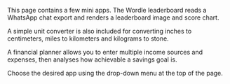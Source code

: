 This page contains a few mini apps. 
The Wordle leaderboard reads a WhatsApp chat export and renders a leaderboard image and score chart. 

A simple unit converter is also included for converting inches to centimeters, miles to kilometers and kilograms to stone. 

A financial planner allows you to enter multiple income sources and expenses, then analyses how achievable a savings goal is.

Choose the desired app using the drop-down menu at the top of the page.
